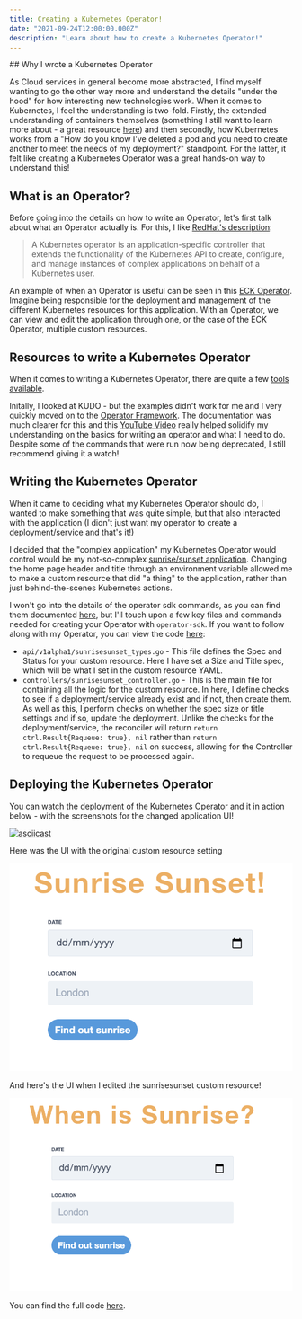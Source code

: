 ```yaml
---
title: Creating a Kubernetes Operator!
date: "2021-09-24T12:00:00.000Z"
description: "Learn about how to create a Kubernetes Operator!"
---
```


## Why I wrote a Kubernetes Operator

As Cloud services in general become more abstracted, I find myself wanting to go the other way more and understand the details "under the hood" for how interesting new technologies work. When it comes to Kubernetes, I feel the understanding is two-fold. Firstly, the extended understanding of containers themselves (something I still want to learn more about - a great resource [here](https://iximiuz.com/en/)) and then secondly, how Kubernetes works from a "How do you know I've deleted a pod and you need to create another to meet the needs of my deployment?" standpoint. For the latter, it felt like creating a Kubernetes Operator was a great hands-on way to understand this!

## What is an Operator?

Before going into the details on how to write an Operator, let's first talk about what an Operator actually is. For this, I like [RedHat's description](https://www.redhat.com/en/topics/containers/what-is-a-kubernetes-operator):

> A Kubernetes operator is an application-specific controller that extends the functionality of the Kubernetes API to create, configure, and manage instances of complex applications on behalf of a Kubernetes user.

An example of when an Operator is useful can be seen in this [ECK Operator](https://operatorhub.io/operator/elastic-cloud-eck). Imagine being responsible for the deployment and management of the different Kubernetes resources for this application. With an Operator, we can view and edit the application through one, or the case of the ECK Operator, multiple custom resources.

## Resources to write a Kubernetes Operator

When it comes to writing a Kubernetes Operator, there are quite a few [tools available](https://kubernetes.io/docs/concepts/extend-kubernetes/operator/#writing-operator).

Initally, I looked at KUDO - but the examples didn't work for me and I very quickly moved on to the [Operator Framework](https://sdk.operatorframework.io/). The documentation was much clearer for this and this [YouTube Video](https://www.youtube.com/watch?v=Uu9fwiJBckw) really helped solidify my understanding on the basics for writing an operator and what I need to do. Despite some of the commands that were run now being deprecated, I still recommend giving it a watch!

## Writing the Kubernetes Operator

When it came to deciding what my Kubernetes Operator should do, I wanted to make something that was quite simple, but that also interacted with the application (I didn't just want my operator to create a deployment/service and that's it!)

I decided that the "complex application" my Kubernetes Operator would control would be my not-so-complex [sunrise/sunset application](https://github.com/HarleyB123/SunsetSunriseMVC). Changing the home page header and title through an environment variable allowed me to make a custom resource that did "a thing" to the application, rather than just behind-the-scenes Kubernetes actions.

I won't go into the details of the operator sdk commands, as you can find them documented [here](https://sdk.operatorframework.io/docs/building-operators/golang/tutorial/), but I'll touch upon a few key files and commands needed for creating your Operator with ```operator-sdk```. If you want to follow along with my Operator, you can view the code [here](https://github.com/HarleyB123/harleyoperator):

- ```api/v1alpha1/sunrisesunset_types.go``` - This file defines the Spec and Status for your custom resource. Here I have set a Size and Title spec, which will be what I set in the custom resource YAML.
- ```controllers/sunrisesunset_controller.go``` - This is the main file for containing all the logic for the custom resource. In here, I define checks to see if a deployment/service already exist and if not, then create them. As well as this, I perform checks on whether the spec size or title settings and if so, update the deployment. Unlike the checks for the deployment/service, the reconciler will return ```return ctrl.Result{Requeue: true}, nil``` rather than ```return ctrl.Result{Requeue: true}, nil``` on success, allowing for the Controller to requeue the request to be processed again.


## Deploying the Kubernetes Operator

You can watch the deployment of the Kubernetes Operator and it in action below - with the screenshots for the changed application UI!

[![asciicast](https://asciinema.org/a/c1AIsEChtdRpD37M1CXOPU72R.svg)](https://asciinema.org/a/c1AIsEChtdRpD37M1CXOPU72R)

Here was the UI with the original custom resource setting

![Original](./Original.png)

And here's the UI when I edited the sunrisesunset custom resource!

![After](./After.png)

You can find the full code [here](https://github.com/HarleyB123/harleyoperator).
